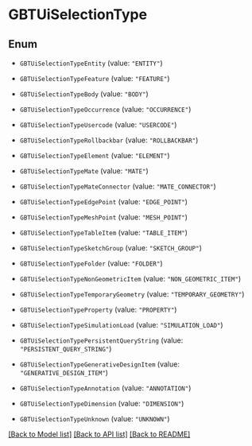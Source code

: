 # GBTUiSelectionType

## Enum


* `GBTUiSelectionTypeEntity` (value: `"ENTITY"`)

* `GBTUiSelectionTypeFeature` (value: `"FEATURE"`)

* `GBTUiSelectionTypeBody` (value: `"BODY"`)

* `GBTUiSelectionTypeOccurrence` (value: `"OCCURRENCE"`)

* `GBTUiSelectionTypeUsercode` (value: `"USERCODE"`)

* `GBTUiSelectionTypeRollbackbar` (value: `"ROLLBACKBAR"`)

* `GBTUiSelectionTypeElement` (value: `"ELEMENT"`)

* `GBTUiSelectionTypeMate` (value: `"MATE"`)

* `GBTUiSelectionTypeMateConnector` (value: `"MATE_CONNECTOR"`)

* `GBTUiSelectionTypeEdgePoint` (value: `"EDGE_POINT"`)

* `GBTUiSelectionTypeMeshPoint` (value: `"MESH_POINT"`)

* `GBTUiSelectionTypeTableItem` (value: `"TABLE_ITEM"`)

* `GBTUiSelectionTypeSketchGroup` (value: `"SKETCH_GROUP"`)

* `GBTUiSelectionTypeFolder` (value: `"FOLDER"`)

* `GBTUiSelectionTypeNonGeometricItem` (value: `"NON_GEOMETRIC_ITEM"`)

* `GBTUiSelectionTypeTemporaryGeometry` (value: `"TEMPORARY_GEOMETRY"`)

* `GBTUiSelectionTypeProperty` (value: `"PROPERTY"`)

* `GBTUiSelectionTypeSimulationLoad` (value: `"SIMULATION_LOAD"`)

* `GBTUiSelectionTypePersistentQueryString` (value: `"PERSISTENT_QUERY_STRING"`)

* `GBTUiSelectionTypeGenerativeDesignItem` (value: `"GENERATIVE_DESIGN_ITEM"`)

* `GBTUiSelectionTypeAnnotation` (value: `"ANNOTATION"`)

* `GBTUiSelectionTypeDimension` (value: `"DIMENSION"`)

* `GBTUiSelectionTypeUnknown` (value: `"UNKNOWN"`)


[[Back to Model list]](../README.md#documentation-for-models) [[Back to API list]](../README.md#documentation-for-api-endpoints) [[Back to README]](../README.md)


